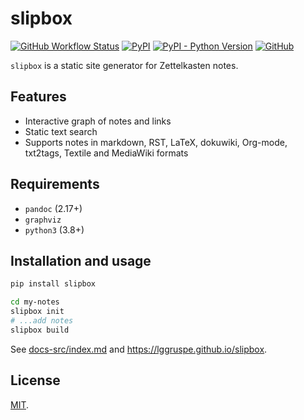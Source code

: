 slipbox
=======

[![GitHub Workflow Status](https://img.shields.io/github/workflow/status/lggruspe/slipbox/Python%20application)](https://github.com/lggruspe/slipbox)
[![PyPI](https://img.shields.io/pypi/v/slipbox)](https://pypi.org/project/slipbox/)
[![PyPI - Python Version](https://img.shields.io/pypi/pyversions/slipbox)](https://pypi.org/project/slipbox/)
[![GitHub](https://img.shields.io/github/license/lggruspe/slipbox)](https://github.com/lggruspe/slipbox)

`slipbox` is a static site generator for Zettelkasten notes.

Features
--------

-   Interactive graph of notes and links
-   Static text search
-   Supports notes in markdown, RST, LaTeX, dokuwiki, Org-mode, txt2tags,
    Textile and MediaWiki formats

Requirements
------------

- `pandoc` (2.17+)
- `graphviz`
- `python3` (3.8+)

Installation and usage
----------------------

```bash
pip install slipbox

cd my-notes
slipbox init
# ...add notes
slipbox build
```

See [docs-src/index.md](https://github.com/lggruspe/slipbox/blob/master/docs-src/index.md)
and <https://lggruspe.github.io/slipbox>.

License
-------

[MIT](./LICENSE).
